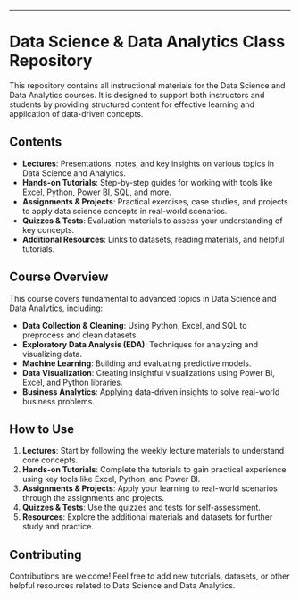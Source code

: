 
---

# Data Science & Data Analytics Class Repository

This repository contains all instructional materials for the Data Science and Data Analytics courses. It is designed to support both instructors and students by providing structured content for effective learning and application of data-driven concepts.

## Contents

- **Lectures**: Presentations, notes, and key insights on various topics in Data Science and Analytics.
- **Hands-on Tutorials**: Step-by-step guides for working with tools like Excel, Python, Power BI, SQL, and more.
- **Assignments & Projects**: Practical exercises, case studies, and projects to apply data science concepts in real-world scenarios.
- **Quizzes & Tests**: Evaluation materials to assess your understanding of key concepts.
- **Additional Resources**: Links to datasets, reading materials, and helpful tutorials.



## Course Overview

This course covers fundamental to advanced topics in Data Science and Data Analytics, including:

- **Data Collection & Cleaning**: Using Python, Excel, and SQL to preprocess and clean datasets.
- **Exploratory Data Analysis (EDA)**: Techniques for analyzing and visualizing data.
- **Machine Learning**: Building and evaluating predictive models.
- **Data Visualization**: Creating insightful visualizations using Power BI, Excel, and Python libraries.
- **Business Analytics**: Applying data-driven insights to solve real-world business problems.

## How to Use

1. **Lectures**: Start by following the weekly lecture materials to understand core concepts.
2. **Hands-on Tutorials**: Complete the tutorials to gain practical experience using key tools like Excel, Python, and Power BI.
3. **Assignments & Projects**: Apply your learning to real-world scenarios through the assignments and projects.
4. **Quizzes & Tests**: Use the quizzes and tests for self-assessment.
5. **Resources**: Explore the additional materials and datasets for further study and practice.

## Contributing

Contributions are welcome! Feel free to add new tutorials, datasets, or other helpful resources related to Data Science and Data Analytics.
